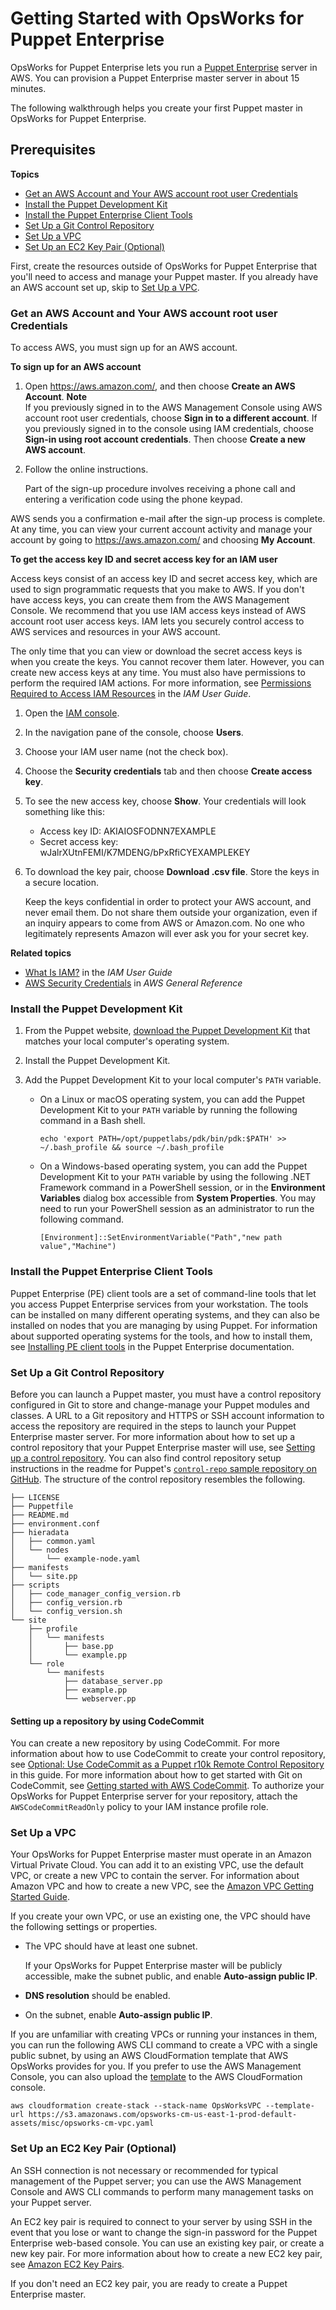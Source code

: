 # Getting Started with OpsWorks for Puppet Enterprise<a name="gettingstarted-opspup"></a>

OpsWorks for Puppet Enterprise lets you run a [Puppet Enterprise](https://puppet.com/products/puppet-enterprise) server in AWS\. You can provision a Puppet Enterprise master server in about 15 minutes\.

The following walkthrough helps you create your first Puppet master in OpsWorks for Puppet Enterprise\.

## Prerequisites<a name="gettingstarted-opspup-prereqs"></a>

**Topics**
+ [Get an AWS Account and Your AWS account root user Credentials](#getting-started-signup)
+ [Install the Puppet Development Kit](#w4ab1b7c19b7b9)
+ [Install the Puppet Enterprise Client Tools](#w4ab1b7c19b7c11)
+ [Set Up a Git Control Repository](#configure-control-repository)
+ [Set Up a VPC](#set-up-vpc-puppet)
+ [Set Up an EC2 Key Pair \(Optional\)](#w4ab1b7c19b7c17)

First, create the resources outside of OpsWorks for Puppet Enterprise that you'll need to access and manage your Puppet master\. If you already have an AWS account set up, skip to [Set Up a VPC](#set-up-vpc-puppet)\.

### Get an AWS Account and Your AWS account root user Credentials<a name="getting-started-signup"></a>

To access AWS, you must sign up for an AWS account\.

**To sign up for an AWS account**

1. Open [https://aws\.amazon\.com/](https://aws.amazon.com/), and then choose **Create an AWS Account**\.
**Note**  
If you previously signed in to the AWS Management Console using AWS account root user credentials, choose **Sign in to a different account**\. If you previously signed in to the console using IAM credentials, choose **Sign\-in using root account credentials**\. Then choose **Create a new AWS account**\.

1. Follow the online instructions\.

   Part of the sign\-up procedure involves receiving a phone call and entering a verification code using the phone keypad\.

 AWS sends you a confirmation e\-mail after the sign\-up process is complete\. At any time, you can view your current account activity and manage your account by going to [https://aws\.amazon\.com/](https://aws.amazon.com/) and choosing **My Account**\.

**To get the access key ID and secret access key for an IAM user**

Access keys consist of an access key ID and secret access key, which are used to sign programmatic requests that you make to AWS\. If you don't have access keys, you can create them from the AWS Management Console\. We recommend that you use IAM access keys instead of AWS account root user access keys\. IAM lets you securely control access to AWS services and resources in your AWS account\.

The only time that you can view or download the secret access keys is when you create the keys\. You cannot recover them later\. However, you can create new access keys at any time\. You must also have permissions to perform the required IAM actions\. For more information, see [Permissions Required to Access IAM Resources](https://docs.aws.amazon.com/IAM/latest/UserGuide/access_permissions-required.html) in the *IAM User Guide*\.

1. Open the [IAM console](https://console.aws.amazon.com/iam/home?#home)\.

1. In the navigation pane of the console, choose **Users**\.

1. Choose your IAM user name \(not the check box\)\.

1. Choose the **Security credentials** tab and then choose **Create access key**\.

1. To see the new access key, choose **Show**\. Your credentials will look something like this:
   + Access key ID: AKIAIOSFODNN7EXAMPLE
   + Secret access key: wJalrXUtnFEMI/K7MDENG/bPxRfiCYEXAMPLEKEY

1. To download the key pair, choose **Download \.csv file**\. Store the keys in a secure location\.

   Keep the keys confidential in order to protect your AWS account, and never email them\. Do not share them outside your organization, even if an inquiry appears to come from AWS or Amazon\.com\. No one who legitimately represents Amazon will ever ask you for your secret key\.

**Related topics**
+ [What Is IAM?](https://docs.aws.amazon.com/IAM/latest/UserGuide/introduction.html) in the *IAM User Guide*
+ [AWS Security Credentials](https://docs.aws.amazon.com/general/latest/gr/aws-security-credentials.html) in *AWS General Reference* 

### Install the Puppet Development Kit<a name="w4ab1b7c19b7b9"></a>

1. From the Puppet website, [download the Puppet Development Kit](https://puppet.com/download-puppet-development-kit) that matches your local computer's operating system\.

1. Install the Puppet Development Kit\.

1. Add the Puppet Development Kit to your local computer's `PATH` variable\.
   + On a Linux or macOS operating system, you can add the Puppet Development Kit to your `PATH` variable by running the following command in a Bash shell\.

     ```
     echo 'export PATH=/opt/puppetlabs/pdk/bin/pdk:$PATH' >> ~/.bash_profile && source ~/.bash_profile
     ```
   + On a Windows\-based operating system, you can add the Puppet Development Kit to your `PATH` variable by using the following \.NET Framework command in a PowerShell session, or in the **Environment Variables** dialog box accessible from **System Properties**\. You may need to run your PowerShell session as an administrator to run the following command\.

     ```
     [Environment]::SetEnvironmentVariable("Path","new path value","Machine")
     ```

### Install the Puppet Enterprise Client Tools<a name="w4ab1b7c19b7c11"></a>

Puppet Enterprise \(PE\) client tools are a set of command\-line tools that let you access Puppet Enterprise services from your workstation\. The tools can be installed on many different operating systems, and they can also be installed on nodes that you are managing by using Puppet\. For information about supported operating systems for the tools, and how to install them, see [Installing PE client tools](https://puppet.com/docs/pe/2017.3/installing/installing_pe_client_tools.html) in the Puppet Enterprise documentation\.

### Set Up a Git Control Repository<a name="configure-control-repository"></a>

Before you can launch a Puppet master, you must have a control repository configured in Git to store and change\-manage your Puppet modules and classes\. A URL to a Git repository and HTTPS or SSH account information to access the repository are required in the steps to launch your Puppet Enterprise master server\. For more information about how to set up a control repository that your Puppet Enterprise master will use, see [Setting up a control repository](https://puppet.com/docs/pe/2017.3/code_management/control_repo.html)\. You can also find control repository setup instructions in the readme for Puppet's [`control-repo` sample repository on GitHub](https://github.com/puppetlabs/control-repo)\. The structure of the control repository resembles the following\.

```
├── LICENSE
├── Puppetfile
├── README.md
├── environment.conf
├── hieradata
│   ├── common.yaml
│   └── nodes
│       └── example-node.yaml
├── manifests
│   └── site.pp
├── scripts
│   ├── code_manager_config_version.rb
│   ├── config_version.rb
│   └── config_version.sh
└── site
    ├── profile
    │   └── manifests
    │       ├── base.pp
    │       └── example.pp
    └── role
        └── manifests
            ├── database_server.pp
            ├── example.pp
            └── webserver.pp
```

#### Setting up a repository by using CodeCommit<a name="w4ab1b7c19b7c13b7"></a>

You can create a new repository by using CodeCommit\. For more information about how to use CodeCommit to create your control repository, see [Optional: Use CodeCommit as a Puppet r10k Remote Control Repository](opspup-puppet-codecommit.md) in this guide\. For more information about how to get started with Git on CodeCommit, see [Getting started with AWS CodeCommit](http://docs.aws.amazon.com/codecommit/latest/userguide/getting-started.html)\. To authorize your OpsWorks for Puppet Enterprise server for your repository, attach the `AWSCodeCommitReadOnly` policy to your IAM instance profile role\.

### Set Up a VPC<a name="set-up-vpc-puppet"></a>

Your OpsWorks for Puppet Enterprise master must operate in an Amazon Virtual Private Cloud\. You can add it to an existing VPC, use the default VPC, or create a new VPC to contain the server\. For information about Amazon VPC and how to create a new VPC, see the [Amazon VPC Getting Started Guide](https://docs.aws.amazon.com/AmazonVPC/latest/GettingStartedGuide/)\.

If you create your own VPC, or use an existing one, the VPC should have the following settings or properties\.
+ The VPC should have at least one subnet\.

  If your OpsWorks for Puppet Enterprise master will be publicly accessible, make the subnet public, and enable **Auto\-assign public IP**\.
+ **DNS resolution** should be enabled\.
+ On the subnet, enable **Auto\-assign public IP**\.

If you are unfamiliar with creating VPCs or running your instances in them, you can run the following AWS CLI command to create a VPC with a single public subnet, by using an AWS CloudFormation template that AWS OpsWorks provides for you\. If you prefer to use the AWS Management Console, you can also upload the [template](https://s3.amazonaws.com/opsworks-cm-us-east-1-prod-default-assets/misc/opsworks-cm-vpc.yaml) to the AWS CloudFormation console\.

```
aws cloudformation create-stack --stack-name OpsWorksVPC --template-url https://s3.amazonaws.com/opsworks-cm-us-east-1-prod-default-assets/misc/opsworks-cm-vpc.yaml
```

### Set Up an EC2 Key Pair \(Optional\)<a name="w4ab1b7c19b7c17"></a>

An SSH connection is not necessary or recommended for typical management of the Puppet server; you can use the AWS Management Console and AWS CLI commands to perform many management tasks on your Puppet server\.

An EC2 key pair is required to connect to your server by using SSH in the event that you lose or want to change the sign\-in password for the Puppet Enterprise web\-based console\. You can use an existing key pair, or create a new key pair\. For more information about how to create a new EC2 key pair, see [Amazon EC2 Key Pairs](https://docs.aws.amazon.com/AWSEC2/latest/UserGuide/ec2-key-pairs.html)\.

If you don't need an EC2 key pair, you are ready to create a Puppet Enterprise master\.